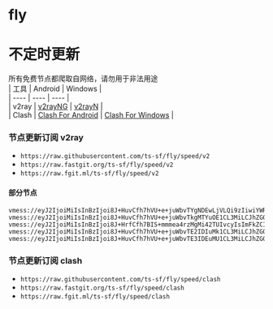 # fly
# 不定时更新
所有免费节点都爬取自网络，请勿用于非法用途  
|  工具  | Android  | Windows  |  
|  ----  | ----   | ----  |  
| v2ray  | [v2rayNG](https://github.com/2dust/v2rayNG/releases) | [v2rayN](https://github.com/2dust/v2rayN/releases) |  
| Clash  | [Clash For Android](https://github.com/Kr328/ClashForAndroid/releases) | [Clash For Windows](https://github.com/Fndroid/clash_for_windows_pkg/releases) | 
  
### 节点更新订阅  v2ray
- `https://raw.githubusercontent.com/ts-sf/fly/speed/v2`  
- `https://raw.fastgit.org/ts-sf/fly/speed/v2`  
- `https://raw.fgit.ml/ts-sf/fly/speed/v2`  
#### 部分节点  
``` 
vmess://eyJ2IjoiMiIsInBzIjoi8J+HuvCfh7hVU+e+juWbvTYgNDEwLjVLQi9zIiwiYWRkIjoiMTA0LjE3Ljc3LjYiLCJwb3J0IjoiMjA1MiIsImlkIjoiMjNiZWE5OTUtZDVkYi00NTMwLTg1ZDEtZGRiMjA4MmUxODExIiwiYWlkIjoiMCIsInNjeSI6ImF1dG8iLCJuZXQiOiJ3cyIsInR5cGUiOiIiLCJob3N0IjoiZGUuYmlxaWJhby5zaXRlIiwicGF0aCI6Ii9wdWJsaWMiLCJ0bHMiOiIiLCJzbmkiOiIiLCJ0ZXN0X25hbWUiOiJVU+e+juWbvTYifQ==
vmess://eyJ2IjoiMiIsInBzIjoi8J+HuvCfh7hVU+e+juWbvTkgMTYuOE1CL3MiLCJhZGQiOiIxNzIuNjcuMTI4LjIxNyIsInBvcnQiOiI4MCIsImlkIjoiN2JjODg2YjAtOGNjYS00YTUzLTlkMDUtM2NhZjE0NjAzMGY4IiwiYWlkIjoiMCIsInNjeSI6ImF1dG8iLCJuZXQiOiJ3cyIsInR5cGUiOiIiLCJob3N0IjoiYXNiMy5zaGFiaWppY2hhbmcuY29tIiwicGF0aCI6Ii8iLCJ0bHMiOiIiLCJzbmkiOiIiLCJ0ZXN0X25hbWUiOiJVU+e+juWbvTkifQ==
vmess://eyJ2IjoiMiIsInBzIjoi8J+HrfCfh7BIS+mmmea4rzMgMi42TUIvcyIsImFkZCI6IjE1Ni4yNDUuOC4xNDIiLCJwb3J0IjoiNDQzIiwiaWQiOiI2MTkzMTE2ZC05NmY5LTRkN2EtOWJlNS01YmIwNmE2OWFmMGIiLCJhaWQiOiI2NCIsInNjeSI6ImF1dG8iLCJuZXQiOiJ3cyIsInR5cGUiOiJub25lIiwiaG9zdCI6Ind3dy45Mjg3Mzg4OS54eXoiLCJwYXRoIjoiL3BhdGgvMTY5NTAzMjkwOTE2NCIsInRscyI6InRscyIsInNuaSI6IiIsInRlc3RfbmFtZSI6IkhL6aaZ5rivMyJ9
vmess://eyJ2IjoiMiIsInBzIjoi8J+HuvCfh7hVU+e+juWbvTE2IDIuMk1CL3MiLCJhZGQiOiIxNTQuODUuMS4yNDMiLCJwb3J0IjoiMzIyODIiLCJpZCI6IjFkNDc0ZjBiLWU3OGQtNGFmOS1iYzRhLWE0Njc0NjdiYzdhNyIsImFpZCI6IjY0Iiwic2N5IjoiYXV0byIsIm5ldCI6InRjcCIsInR5cGUiOiJub25lIiwiaG9zdCI6IiIsInBhdGgiOiIiLCJ0bHMiOiIiLCJzbmkiOiIiLCJ0ZXN0X25hbWUiOiJVU+e+juWbvTE2In0=
vmess://eyJ2IjoiMiIsInBzIjoi8J+HuvCfh7hVU+e+juWbvTE3IDEuMU1CL3MiLCJhZGQiOiIxMDQuMzEuMTYuMTk2IiwicG9ydCI6IjQ0MyIsImlkIjoiRTExNTkzNjItRDk4Ni00MzE1LUI4MTQtQzEyOTEyQjkxREJBIiwiYWlkIjoiMCIsInNjeSI6ImF1dG8iLCJuZXQiOiJ3cyIsInR5cGUiOiIiLCJob3N0IjoiTGlsbGUuYm9iYnlrb3RpY2sucmlwIiwicGF0aCI6Ii9zcGVlZHRlc3QiLCJ0bHMiOiJ0bHMiLCJzbmkiOiJMaWxsZS5ib2JieWtvdGljay5yaXAiLCJ0ZXN0X25hbWUiOiJVU+e+juWbvTE3In0=
```
### 节点更新订阅  clash
- `https://raw.githubusercontent.com/ts-sf/fly/speed/clash`  
- `https://raw.fastgit.org/ts-sf/fly/speed/clash`  
- `https://raw.fgit.ml/ts-sf/fly/speed/clash`  


